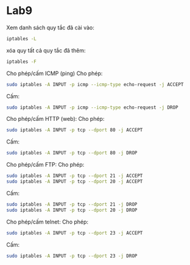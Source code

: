 # Lab9
Xem danh sách quy tắc đã cài vào: 
```bash
iptables -L
```

xóa quy tất cả quy tắc đã thêm:
```bash
iptables -F
```
Cho phép/cấm ICMP (ping)
Cho phép: 
```bash
sudo iptables -A INPUT -p icmp --icmp-type echo-request -j ACCEPT
```

Cấm: 
```bash
sudo iptables -A INPUT -p icmp --icmp-type echo-request -j DROP
```

Cho phép/cấm HTTP (web):
Cho phép: 
```bash
sudo iptables -A INPUT -p tcp --dport 80 -j ACCEPT
```

Cấm: 
```bash
sudo iptables -A INPUT -p tcp --dport 80 -j DROP
```

Cho phép/cấm FTP:
Cho phép:
```bash
sudo iptables -A INPUT -p tcp --dport 21 -j ACCEPT
sudo iptables -A INPUT -p tcp --dport 20 -j ACCEPT
```
Cấm:
```bash
sudo iptables -A INPUT -p tcp --dport 21 -j DROP
sudo iptables -A INPUT -p tcp --dport 20 -j DROP
```
Cho phép/cấm telnet:
Cho phép:
```bash
sudo iptables -A INPUT -p tcp --dport 23 -j ACCEPT
```
Cấm:
```bash
sudo iptables -A INPUT -p tcp --dport 23 -j DROP
```
